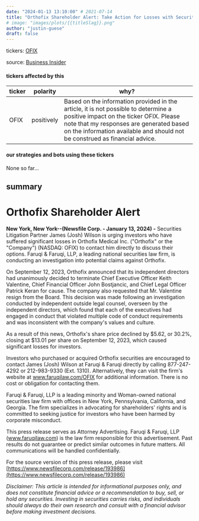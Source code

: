 ```yaml
---
date: "2024-01-13 13:10:00" # 2021-07-14
title: "Orthofix Shareholder Alert: Take Action for Losses with Securities Litigation Partner James Wilson"
# image: "images/plots/{{titleSlag}}.png"
author: "justin-guese"
draft: false
---
```

tickers: <a href='https://finance.yahoo.com/quote/OFIX' target='_blank'>OFIX</a> 

source: <a href='https://markets.businessinsider.com/news/stocks/orthofix-shareholder-alert-1032651018' target='_blank'>Business Insider</a>

#### tickers affected by this

| ticker | polarity | why? |
|------------|------------|------------|
| OFIX | positively | Based on the information provided in the article, it is not possible to determine a positive impact on the ticker OFIX. Please note that my responses are generated based on the information available and should not be construed as financial advice. |



#### our strategies and bots using these tickers

None so far...

## summary

# Orthofix Shareholder Alert

**New York, New York--(Newsfile Corp. - January 13, 2024) -** Securities Litigation Partner James (Josh) Wilson is urging investors who have suffered significant losses in Orthofix Medical Inc. ("Orthofix" or the "Company") (NASDAQ: OFIX) to contact him directly to discuss their options. Faruqi & Faruqi, LLP, a leading national securities law firm, is conducting an investigation into potential claims against Orthofix.

On September 12, 2023, Orthofix announced that its independent directors had unanimously decided to terminate Chief Executive Officer Keith Valentine, Chief Financial Officer John Bostjancic, and Chief Legal Officer Patrick Keran for cause. The company also requested that Mr. Valentine resign from the Board. This decision was made following an investigation conducted by independent outside legal counsel, overseen by the independent directors, which found that each of the executives had engaged in conduct that violated multiple code of conduct requirements and was inconsistent with the company's values and culture.

As a result of this news, Orthofix's share price declined by $5.62, or 30.2%, closing at $13.01 per share on September 12, 2023, which caused significant losses for investors.

Investors who purchased or acquired Orthofix securities are encouraged to contact James (Josh) Wilson at Faruqi & Faruqi directly by calling 877-247-4292 or 212-983-9330 (Ext. 1310). Alternatively, they can visit the firm's website at www.faruqilaw.com/OFIX for additional information. There is no cost or obligation for contacting them.

Faruqi & Faruqi, LLP is a leading minority and Woman-owned national securities law firm with offices in New York, Pennsylvania, California, and Georgia. The firm specializes in advocating for shareholders' rights and is committed to seeking justice for investors who have been harmed by corporate misconduct.

This press release serves as Attorney Advertising. Faruqi & Faruqi, LLP (www.faruqilaw.com) is the law firm responsible for this advertisement. Past results do not guarantee or predict similar outcomes in future matters. All communications will be handled confidentially.

For the source version of this press release, please visit [https://www.newsfilecorp.com/release/193986](https://www.newsfilecorp.com/release/193986)

*Disclaimer: This article is intended for informational purposes only, and does not constitute financial advice or a recommendation to buy, sell, or hold any securities. Investing in securities carries risks, and individuals should always do their own research and consult with a financial advisor before making investment decisions.*